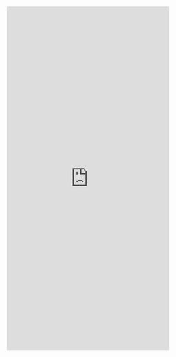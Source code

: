 <center><iframe frameborder="0" width="75%" height="800px" src="https://replit.com/@GabrielBoudreau/Create-Task-Project?lite=true"></iframe></center>
